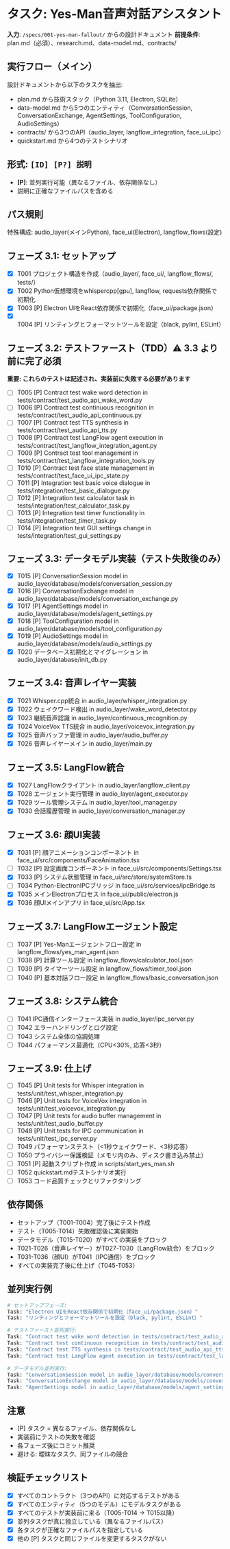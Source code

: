 # タスク: Yes-Man音声対話アシスタント

**入力**: `/specs/001-yes-man-fallout/` からの設計ドキュメント
**前提条件**: plan.md（必須）、research.md、data-model.md、contracts/

## 実行フロー（メイン）
設計ドキュメントから以下のタスクを抽出:
- plan.md から技術スタック（Python 3.11, Electron, SQLite）
- data-model.md から5つのエンティティ（ConversationSession, ConversationExchange, AgentSettings, ToolConfiguration, AudioSettings）
- contracts/ から3つのAPI（audio_layer, langflow_integration, face_ui_ipc）
- quickstart.md から4つのテストシナリオ

## 形式: `[ID] [P?] 説明`
- **[P]**: 並列実行可能（異なるファイル、依存関係なし）
- 説明に正確なファイルパスを含める

## パス規則
特殊構成: audio_layer(メインPython), face_ui(Electron), langflow_flows(設定)

## フェーズ 3.1: セットアップ
- [x] T001 プロジェクト構造を作成（audio_layer/, face_ui/, langflow_flows/, tests/）
- [x] T002 Python仮想環境をwhispercpp[gpu], langflow, requests依存関係で初期化
- [x] T003 [P] Electron UIをReact依存関係で初期化（face_ui/package.json）
- [x] T004 [P] リンティングとフォーマットツールを設定（black, pylint, ESLint）

## フェーズ 3.2: テストファースト（TDD）⚠️ 3.3 より前に完了必須
**重要: これらのテストは記述され、実装前に失敗する必要があります**
- [ ] T005 [P] Contract test wake word detection in tests/contract/test_audio_api_wake_word.py
- [ ] T006 [P] Contract test continuous recognition in tests/contract/test_audio_api_continuous.py
- [ ] T007 [P] Contract test TTS synthesis in tests/contract/test_audio_api_tts.py
- [ ] T008 [P] Contract test LangFlow agent execution in tests/contract/test_langflow_integration_agent.py
- [ ] T009 [P] Contract test tool management in tests/contract/test_langflow_integration_tools.py
- [ ] T010 [P] Contract test face state management in tests/contract/test_face_ui_ipc_state.py
- [ ] T011 [P] Integration test basic voice dialogue in tests/integration/test_basic_dialogue.py
- [ ] T012 [P] Integration test calculator task in tests/integration/test_calculator_task.py
- [ ] T013 [P] Integration test timer functionality in tests/integration/test_timer_task.py
- [ ] T014 [P] Integration test GUI settings change in tests/integration/test_gui_settings.py

## フェーズ 3.3: データモデル実装（テスト失敗後のみ）
- [x] T015 [P] ConversationSession model in audio_layer/database/models/conversation_session.py
- [x] T016 [P] ConversationExchange model in audio_layer/database/models/conversation_exchange.py
- [x] T017 [P] AgentSettings model in audio_layer/database/models/agent_settings.py
- [x] T018 [P] ToolConfiguration model in audio_layer/database/models/tool_configuration.py
- [x] T019 [P] AudioSettings model in audio_layer/database/models/audio_settings.py
- [x] T020 データベース初期化とマイグレーション in audio_layer/database/init_db.py

## フェーズ 3.4: 音声レイヤー実装
- [x] T021 Whisper.cpp統合 in audio_layer/whisper_integration.py
- [x] T022 ウェイクワード検出 in audio_layer/wake_word_detector.py
- [x] T023 継続音声認識 in audio_layer/continuous_recognition.py
- [x] T024 VoiceVox TTS統合 in audio_layer/voicevox_integration.py
- [x] T025 音声バッファ管理 in audio_layer/audio_buffer.py
- [x] T026 音声レイヤーメイン in audio_layer/main.py

## フェーズ 3.5: LangFlow統合
- [x] T027 LangFlowクライアント in audio_layer/langflow_client.py
- [x] T028 エージェント実行管理 in audio_layer/agent_executor.py
- [x] T029 ツール管理システム in audio_layer/tool_manager.py
- [x] T030 会話履歴管理 in audio_layer/conversation_manager.py

## フェーズ 3.6: 顔UI実装
- [x] T031 [P] 顔アニメーションコンポーネント in face_ui/src/components/FaceAnimation.tsx
- [ ] T032 [P] 設定画面コンポーネント in face_ui/src/components/Settings.tsx
- [x] T033 [P] システム状態管理 in face_ui/src/store/systemStore.ts
- [ ] T034 Python-ElectronIPCブリッジ in face_ui/src/services/ipcBridge.ts
- [x] T035 メインElectronプロセス in face_ui/public/electron.js
- [x] T036 顔UIメインアプリ in face_ui/src/App.tsx

## フェーズ 3.7: LangFlowエージェント設定
- [ ] T037 [P] Yes-Manエージェントフロー設定 in langflow_flows/yes_man_agent.json
- [ ] T038 [P] 計算ツール設定 in langflow_flows/calculator_tool.json
- [ ] T039 [P] タイマーツール設定 in langflow_flows/timer_tool.json
- [ ] T040 [P] 基本対話フロー設定 in langflow_flows/basic_conversation.json

## フェーズ 3.8: システム統合
- [ ] T041 IPC通信インターフェース実装 in audio_layer/ipc_server.py
- [ ] T042 エラーハンドリングとログ設定
- [ ] T043 システム全体の協調処理
- [ ] T044 パフォーマンス最適化（CPU<30%, 応答<3秒）

## フェーズ 3.9: 仕上げ
- [ ] T045 [P] Unit tests for Whisper integration in tests/unit/test_whisper_integration.py
- [ ] T046 [P] Unit tests for VoiceVox integration in tests/unit/test_voicevox_integration.py
- [ ] T047 [P] Unit tests for audio buffer management in tests/unit/test_audio_buffer.py
- [ ] T048 [P] Unit tests for IPC communication in tests/unit/test_ipc_server.py
- [ ] T049 パフォーマンステスト（<1秒ウェイクワード、<3秒応答）
- [ ] T050 プライバシー保護検証（メモリ内のみ、ディスク書き込み禁止）
- [ ] T051 [P] 起動スクリプト作成 in scripts/start_yes_man.sh
- [ ] T052 quickstart.mdテストシナリオ実行
- [ ] T053 コード品質チェックとリファクタリング

## 依存関係
- セットアップ（T001-T004）完了後にテスト作成
- テスト（T005-T014）失敗確認後に実装開始
- データモデル（T015-T020）がすべての実装をブロック
- T021-T026（音声レイヤー）がT027-T030（LangFlow統合）をブロック
- T031-T036（顔UI）がT041（IPC通信）をブロック
- すべての実装完了後に仕上げ（T045-T053）

## 並列実行例
```bash
# セットアップフェーズ:
Task: "Electron UIをReact依存関係で初期化（face_ui/package.json）"
Task: "リンティングとフォーマットツールを設定（black, pylint, ESLint）"

# テストファースト並列実行:
Task: "Contract test wake word detection in tests/contract/test_audio_api_wake_word.py"
Task: "Contract test continuous recognition in tests/contract/test_audio_api_continuous.py" 
Task: "Contract test TTS synthesis in tests/contract/test_audio_api_tts.py"
Task: "Contract test LangFlow agent execution in tests/contract/test_langflow_integration_agent.py"

# データモデル並列実行:
Task: "ConversationSession model in audio_layer/database/models/conversation_session.py"
Task: "ConversationExchange model in audio_layer/database/models/conversation_exchange.py"
Task: "AgentSettings model in audio_layer/database/models/agent_settings.py"
```

## 注意
- [P] タスク = 異なるファイル、依存関係なし
- 実装前にテストの失敗を確認
- 各フェーズ後にコミット推奨
- 避ける: 曖昧なタスク、同ファイルの競合

## 検証チェックリスト
- [x] すべてのコントラクト（3つのAPI）に対応するテストがある
- [x] すべてのエンティティ（5つのモデル）にモデルタスクがある
- [x] すべてのテストが実装前に来る（T005-T014 → T015以降）
- [x] 並列タスクが真に独立している（異なるファイルパス）
- [x] 各タスクが正確なファイルパスを指定している
- [x] 他の [P] タスクと同じファイルを変更するタスクがない